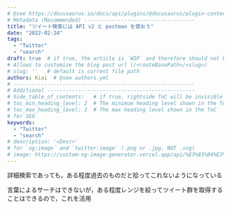```yaml
---
# @see https://docusaurus.io/docs/api/plugins/@docusaurus/plugin-content-blog#markdown-front-matter
# Metadata (Recommended) ------------------------------------
title: "ツイート検索には API v2 と postman を使おう"
date: "2022-02-24"
tags:
  - "Twitter"
  - "search"
draft: true  # if true, the article is `WIP` and therefore should not be published yet
# Allows to customize the blog post url (/<routeBasePath>/<slug>)
# slug: ''   # default is current file path
authors: Kiai  # @see authors.yml
# -----------------------------------------------------------
# Additional ------------------------------------------------
# hide_table_of_contents:   # if true, rightside ToC will be invisible
# toc_min_heading_level: 2  # The minimum heading level shown in the ToC
# toc_max_heading_level: 3  # The max heading level shown in the ToC
# for SEO
keywords:
  - "Twitter"
  - "search"
# description: '<Desc>'
# for `og:image` and `twitter:image` (.png or .jpg, NOT .svg)
# image: https://custom-og-image-generator.vercel.app/api/%E3%83%84%E3%82%A4%E3%83%BC%E3%83%88%E3%81%AE%E5%9F%8B%E3%82%81%E8%BE%BC%E3%81%BF%E3%81%AB%E5%AF%BE%E5%BF%9C%E3%81%97%E3%81%9F.png?theme=light&timestamp=2022%2F02%2F23&copyright=%23againstc+%2F+Kubokawa+Takara&logo=https%3A%2F%2Fimg.icons8.com%2Fcolor%2F480%2F000000%2Ftwitter-circled--v1.png&avater=https%3A%2F%2Fpbs.twimg.com%2Fprofile_images%2F763543133724352513%2Fr6RlBYDo_400x400.jpg&author=Kiai&aka=%40Ningensei848&site=%23againstc&tags=Twitter&tags=widget&tags=Docusaurus&tags=remark
---
```


詳細検索であっても，ある程度過去のものだと拾ってこれないようになっている

言葉によるサーチはできないが，ある程度レンジを絞ってツイート群を取得することはできるので，これを活用
